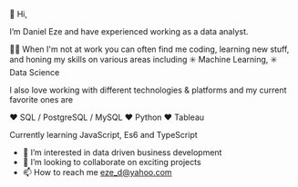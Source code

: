 👋 Hi, 

I’m Daniel Eze and have experienced working as a data analyst.

🧑‍💻 When I'm not at work you can often find me coding, learning new stuff, and honing my skills on various areas including ✳️ Machine Learning, ✳️ Data Science

I also love working with different technologies & platforms and my current favorite ones are

❤️ SQL / PostgreSQL / MySQL
❤️ Python
❤️ Tableau

Currently learning JavaScript, Es6 and TypeScript 

- 👀 I’m interested in data driven business development
- 💞️ I’m looking to collaborate on exciting projects
- 📫 How to reach me eze_d@yahoo.com



<!---
ezedaniel/ezedaniel is a ✨ special ✨ repository because its `README.md` (this file) appears on your GitHub profile.
You can click the Preview link to take a look at your changes.
--->
